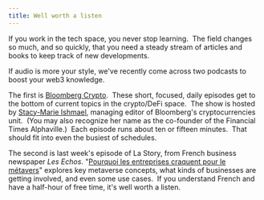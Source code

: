 ```yaml
---
title: Well worth a listen
---
```

If you work in the tech space, you never stop learning.  The field changes so much, and so quickly, that you need a steady stream of articles and books to keep track of new developments.

If audio is more your style, we've recently come across two podcasts to boost your web3 knowledge.

The first is [Bloomberg Crypto](https://www.bloomberg.com/podcasts/series/bloomberg-crypto).  These short, focused, daily episodes get to the bottom of current topics in the crypto/DeFi space.  The show is hosted by [Stacy-Marie Ishmael](https://twitter.com/s_m_i), managing editor of Bloomberg's cryptocurrencies unit.  (You may also recognize her name as the co-founder of the Financial Times Alphaville.)  Each episode runs about ten or fifteen minutes.  That should fit into even the busiest of schedules.

The second is last week's episode of La Story, from French business newspaper _Les Echos_. "[Pourquoi les entreprises craquent pour le métavers](https://www.lesechos.fr/tech-medias/hightech/pourquoi-les-entreprises-craquent-pour-le-metavers-1415704)" explores key metaverse concepts, what kinds of businesses are getting involved, and even some use cases.  If you understand French and have a half-hour of free time, it's well worth a listen.